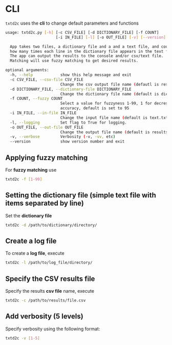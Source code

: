 # CLI

`txtd2c` uses the **cli** to change default parameters and functions

```bash
usage: txtd2c.py [-h] [-c CSV_FILE] [-d DICTIONARY_FILE] [-f COUNT] 
                      [-i IN_FILE] [-l] [-o OUT_FILE] [-v] [--version]

  App takes two files, a dictionary file and a and a text file, and counts 
  how many times each line in the dictionary file appears in the text file.
  The app can output the results to the console and/or csv/text file. 
  Matching will use fuzzy matching to get desired results.

optional arguments:
  -h, --help            show this help message and exit
  -c CSV_FILE, --csv-file CSV_FILE
                        Change the csv output file name (defautl is results.csv)
  -d DICTIONARY_FILE, --dictionary-file DICTIONARY_FILE
                        Change the dictionary file name (default is dictionary.txt)
  -f COUNT, --fuzzy COUNT
                        Select a value for fuzzyness 1-99, 1 for decresed accuracy, 99 for increased
                        accuracy, default is set to 95
  -i IN_FILE, --in-file IN_FILE
                        Change the input file name (default is text.txt)
  -l, --logging         Set flag to True for logging.
  -o OUT_FILE, --out-file OUT_FILE
                        Change the output file name (default is results.txt)
  -v, --verbose         Verbosity (-v, -vv, etc)
  --version             show version number and exit
```

## Applying fuzzy matching

For **fuzzy matching** use

```bash
txtd2c -f [1-99]
```

## Setting the dictionary file (simple text file with items separated by line)

Set the **dictionary file**

```bash
txtd2c -d /path/to/dictionary/directory/
```

## Create a log file

To create a **log file**, execute

```bash
txtd2c -l /path/to/log_file/directory/
```

## Specify the CSV results file

Specify the results **csv file** name, execute

```bash
txtd2c -c /path/to/results/file.csv
```

## Add verbosity (5 levels)

Specify verbosity using the following format:

```bash
txtd2c -v [1-5]
```
